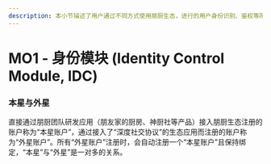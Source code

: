 ```yaml
---
description: 本小节描述了用户通过不同方式使用朋厨生态，进行的用户身份识别、鉴权等所涉及的数据格式与接口。
---
```


# MO1 - 身份模块 (Identity Control Module, IDC)

### 本星与外星

直接通过朋厨团队研发应用（朋友家的厨房、神厨社等产品）接入朋厨生态注册的账户称为“本星账户”，通过接入了“深度社交协议”的生态应用而注册的账户称为“外星账户”。所有“外星账户”注册时，会自动注册一个“本星账户”且保持绑定，“本星”与“外星”是一对多的关系。
